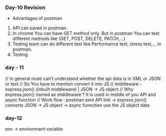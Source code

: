 ### Day-10 Revision

- Advantages of postman

1. API can saved in postman.
2. In chrome You can have GET method only. But in postman You can test different methods like (GET, POST, DELETE, PATCH,...)
3. Testing team can do different test like Performance test, stress test,... in postman.
4. Testing

### day - 11

// In general node can't understand whether the api data is in XML or JSON or text
// So You have to mention convert it into JS
// middleware - express.json() (inbuilt middleware) | JSON -> JS object
// Why express.json() named as middleware ? It is used in middle of you API and async function
// Work flow : postman sent API link -> express.json() converts JSON -> JS object -> async funnction use the JS object data

### day-12

env -> environment variable

